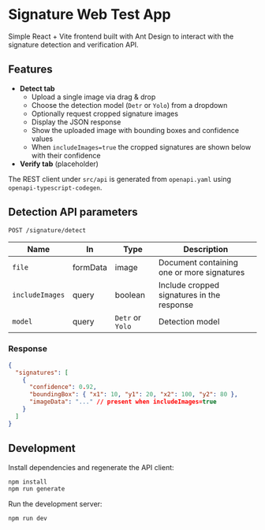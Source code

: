 # Signature Web Test App

Simple React + Vite frontend built with Ant Design to interact with the signature detection and verification API.

## Features

- **Detect tab**
  - Upload a single image via drag & drop
  - Choose the detection model (`Detr` or `Yolo`) from a dropdown
  - Optionally request cropped signature images
  - Display the JSON response
  - Show the uploaded image with bounding boxes and confidence values
  - When `includeImages=true` the cropped signatures are shown below with their confidence
- **Verify tab** (placeholder)

The REST client under `src/api` is generated from `openapi.yaml` using `openapi-typescript-codegen`.

## Detection API parameters

`POST /signature/detect`

| Name | In | Type | Description |
|------|----|------|-------------|
| `file` | formData | image | Document containing one or more signatures |
| `includeImages` | query | boolean | Include cropped signatures in the response |
| `model` | query | `Detr` or `Yolo` | Detection model |

### Response

```json
{
  "signatures": [
    {
      "confidence": 0.92,
      "boundingBox": { "x1": 10, "y1": 20, "x2": 100, "y2": 80 },
      "imageData": "..." // present when includeImages=true
    }
  ]
}
```

## Development

Install dependencies and regenerate the API client:

```bash
npm install
npm run generate
```

Run the development server:

```bash
npm run dev
```
